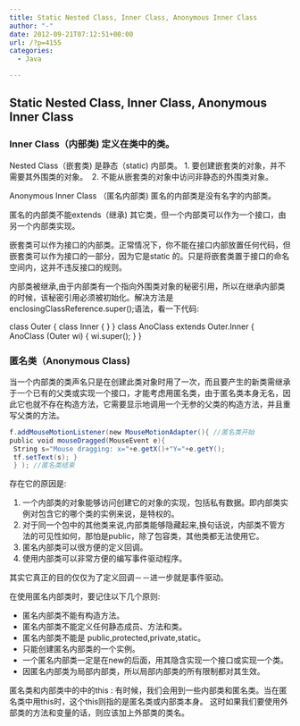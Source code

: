 ```yaml
---
title: Static Nested Class, Inner Class, Anonymous Inner Class
author: "-"
date: 2012-09-21T07:12:51+00:00
url: /?p=4155
categories:
  - Java

---
```

## Static Nested Class, Inner Class, Anonymous Inner Class
### Inner Class（内部类) 定义在类中的类。
Nested Class（嵌套类) 是静态（static) 内部类。
1. 要创建嵌套类的对象，并不需要其外围类的对象。  
2. 不能从嵌套类的对象中访问非静态的外围类对象。

Anonymous Inner Class （匿名内部类) 匿名的内部类是没有名字的内部类。

匿名的内部类不能extends（继承) 其它类，但一个内部类可以作为一个接口，由另一个内部类实现。

嵌套类可以作为接口的内部类。正常情况下，你不能在接口内部放置任何代码，但嵌套类可以作为接口的一部分，因为它是static 的。只是将嵌套类置于接口的命名空间内，这并不违反接口的规则。

内部类被继承,由于内部类有一个指向外围类对象的秘密引用，所以在继承内部类的时候，该秘密引用必须被初始化。解决方法是enclosingClassReference.super();语法，看一下代码: 


class Outer
{
 class Inner
 {
 }
 }
 class AnoClass extends Outer.Inner
 {
 AnoClass (Outer wi)
 {
 wi.super();
 }
}

### 匿名类（Anonymous Class) 
当一个内部类的类声名只是在创建此类对象时用了一次，而且要产生的新类需继承于一个已有的父类或实现一个接口，才能考虑用匿名类，由于匿名类本身无名，因此它也就不存在构造方法，它需要显示地调用一个无参的父类的构造方法，并且重写父类的方法。

```java
f.addMouseMotionListener(new MouseMotionAdapter(){ //匿名类开始
public void mouseDragged(MouseEvent e){
 String s="Mouse dragging: x="+e.getX()+"Y="+e.getY();
 tf.setText(s); }
 } ); //匿名类结束
```

存在它的原因是:
1. 一个内部类的对象能够访问创建它的对象的实现，包括私有数据。即内部类实例对包含它的哪个类的实例来说，是特权的。
2. 对于同一个包中的其他类来说,内部类能够隐藏起来,换句话说，内部类不管方法的可见性如何，那怕是public，除了包容类，其他类都无法使用它。
3. 匿名内部类可以很方便的定义回调。
4. 使用内部类可以非常方便的编写事件驱动程序。
  
其实它真正的目的仅仅为了定义回调－－进一步就是事件驱动。

在使用匿名内部类时，要记住以下几个原则: 
- 匿名内部类不能有构造方法。
- 匿名内部类不能定义任何静态成员、方法和类。
- 匿名内部类不能是 public,protected,private,static。
- 只能创建匿名内部类的一个实例。
- 一个匿名内部类一定是在new的后面，用其隐含实现一个接口或实现一个类。
- 因匿名内部类为局部内部类，所以局部内部类的所有限制都对其生效。  

匿名类和内部类中的中的this :
有时候，我们会用到一些内部类和匿名类。当在匿名类中用this时，这个this则指的是匿名类或内部类本身。 这时如果我们要使用外部类的方法和变量的话，则应该加上外部类的类名。